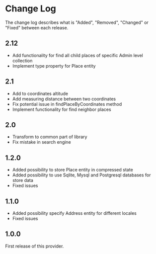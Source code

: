 # Change Log

The change log describes what is "Added", "Removed", "Changed" or "Fixed" between each release.

## 2.12

+ Add functionality for find all child places of specific Admin level collection
+ Implement type property for Place entity

## 2.1

+ Add to coordinates altitude
+ Add measuring distance between two coordinates
+ Fix potential issue in findPlaceByCoordinates method
+ Implement functionality for find neighbor places

## 2.0

+ Transform to common part of library
+ Fix mistake in search engine

## 1.2.0

+ Added possibility to store Place entity in compressed state
+ Added possibility to use Sqlite, Mysql and Postgresql databases for store data
+ Fixed issues

## 1.1.0

+ Added possibility specify Address entity for different locales
+ Fixed issues

## 1.0.0

First release of this provider.
